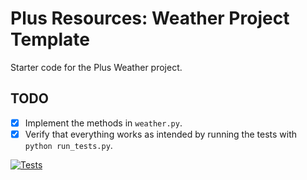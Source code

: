 # Plus Resources: Weather Project Template

Starter code for the Plus Weather project.

## TODO

- [X] Implement the methods in `weather.py`.
- [X] Verify that everything works as intended by running the tests with `python run_tests.py`.

[![Tests](https://github.com/Kehteh/project-weather/actions/workflows/tests.yml/badge.svg)](https://github.com/Kehteh/project-weather/actions/workflows/tests.yml)
